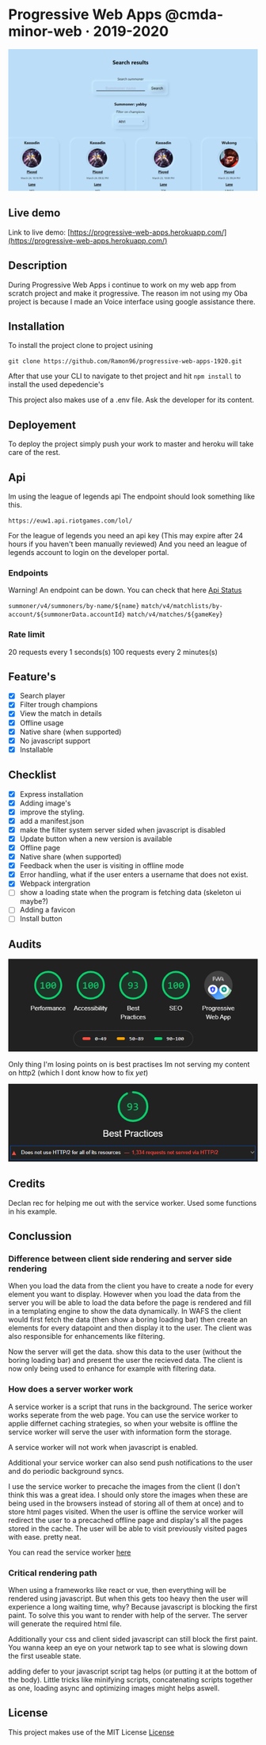 # Progressive Web Apps @cmda-minor-web · 2019-2020

![screenshot of the homepage of the pwa subject](https://github.com/Ramon96/progressive-web-apps-1920/blob/master/readme-sources/pwa.png?raw=true)

## Live demo
Link to live demo: [https://progressive-web-apps.herokuapp.com/](https://progressive-web-apps.herokuapp.com/)


## Description
During Progressive Web Apps i continue to work on my web app from scratch project and make it progressive. The reason im not using my Oba project is because I made an Voice interface using google assistance there. 

## Installation
To install the project clone to project usining 

`git clone https://github.com/Ramon96/progressive-web-apps-1920.git`

After that use your CLI to navigate to thet project and hit `npm install` to install the used depedencie's

This project also makes use of a .env file. Ask the developer for its content.

## Deployement

To deploy the project simply push your work to master and heroku will take care of the rest.

## Api
Im using the league of legends api 
The endpoint should look something like this. 

`https://euw1.api.riotgames.com/lol/`

For the league of legends you need an api key (This may expire after 24 hours if you haven't been manually reviewed) 
And you need an league of legends account to login on the developer portal. 

### Endpoints
Warning! 
An endpoint can be down.
You can check that here [Api Status](https://developer.riotgames.com/api-status/)

`summoner/v4/summoners/by-name/${name}`
`match/v4/matchlists/by-account/${summonerData.accountId}`
`match/v4/matches/${gameKey}`

### Rate limit
20 requests every 1 seconds(s)
100 requests every 2 minutes(s)


## Feature's
- [x] Search player
- [x] Filter trough champions
- [x] View the match in details
- [x] Offline usage
- [x] Native share (when supported)
- [x] No javascript support
- [x] Installable

## Checklist
- [x] Express installation
- [x] Adding image's
- [x] improve the styling.
- [x] add a manifest.json
- [x] make the filter system server sided when javascript is disabled
- [x] Update button when a new version is available
- [x] Offline page
- [x] Native share (when supported)
- [x] Feedback when the user is visiting in offline mode
- [x] Error handling, what if the user enters a username that does not exist.
- [x] Webpack intergration
- [ ] show a loading state when the program is fetching data (skeleton ui maybe?)
- [ ] Adding a favicon
- [ ] Install button

## Audits
![audits](https://github.com/Ramon96/progressive-web-apps-1920/blob/master/readme-sources/pwa-audits.png?raw=true)

Only thing I'm losing points on is best practises
Im not serving my content on http2 (which I dont know how to fix _yet_)

![best practices](https://github.com/Ramon96/progressive-web-apps-1920/blob/master/readme-sources/bestpractices.png?raw=true)

## Credits
Declan rec for helping me out with the service worker. Used some functions in his example.

## Conclussion 
### Difference between client side rendering and server side rendering 
When you load the data from the client you have to create a node for every element you want to display. However when you load the data from the server you will be able to load the data before the page is rendered and fill in a templating engine to show the data dynamically. In WAFS the client would first fetch the data (then show a boring loading bar) then create an elements for every datapoint and then display it to the user. The client was also responsible for enhancements like filtering.

Now the server will get the data. show this data to the user (without the boring loading bar) and present the user the recieved data. The client is now only being used to enhance for example with filtering data.

### How does a server worker work 
A service worker is a script that runs in the background. The serice worker works seperate from the web page.
You can use the service worker to applie differnet caching strategies, so when your website is offline the service worker will serve the user with information form the storage. 

A service worker will not work when javascript is enabled. 

Additional your service worker can also send push notifications  to the user and do periodic background syncs.


I use the service worker to precache the images from the client (I don't think this was a great idea. I should only store the images when these are being used in the browsers instead of storing all of them at once)
and to store html pages visited. When the user is offline the service worker will redirect the user to a precached offline page and display's all the pages stored in the cache. The user will be able to visit previously visited pages with ease. pretty neat.

You can read the service worker [here](https://github.com/Ramon96/progressive-web-apps-1920/blob/master/src/sw.js) 

### Critical rendering path
When using a frameworks like react or vue, then everything will be rendered using javascript. But when this gets too heavy then the user will experience a long waiting time, why? Because javascript is blocking the first paint. To solve this you want to render with help of the server. The server will generate the required html file.

Additionally your css and client sided javascript can still block the first paint. 
You wanna keep an eye on your network tap to see what is slowing down the first useable state.

adding defer to your javascript script tag helps (or putting it at the bottom of the body). 
Little tricks like minifying scripts, concatenating scripts together as one, loading async and optimizing images might helps aswell. 

## License 
This project makes use of the MIT License
[License](https://github.com/Ramon96/progressive-web-apps-1920/blob/master/LICENSE)
